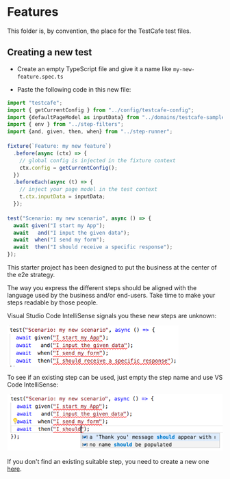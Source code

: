 # Features

This folder is, by convention, the place for the TestCafe test files.

## Creating a new test

* Create an empty TypeScript file and give it a name like `my-new-feature.spec.ts`

* Paste the following code in this new file:

```typescript
import "testcafe";
import { getCurrentConfig } from "../config/testcafe-config";
import {defaultPageModel as inputData} from "../domains/testcafe-sample-page";
import { env } from "../step-filters";
import {and, given, then, when} from "../step-runner";

fixture(`Feature: my new feature`)
  .before(async (ctx) => {
    // global config is injected in the fixture context
    ctx.config = getCurrentConfig();
  })
  .beforeEach(async (t) => {
    // inject your page model in the test context
    t.ctx.inputData = inputData;
  });

test("Scenario: my new scenario", async () => {
  await given("I start my App");
  await   and("I input the given data");
  await  when("I send my form");
  await  then("I should receive a specific response");
});

```

This starter project has been designed to put the business at the center of the e2e strategy.

The way you express the different steps should be aligned with the language used by the business and/or end-users.
Take time to make your steps readable by those people.

Visual Studio Code IntelliSense signals you these new steps are unknown:

![unknown steps](../.media/screenshot01.png)

To see if an existing step can be used, just empty the step name and use VS Code IntelliSense:

![unknown steps](../.media/screenshot02.png)

If you don't find an existing suitable step, you need to create a new one [here](../domains/README.md).
